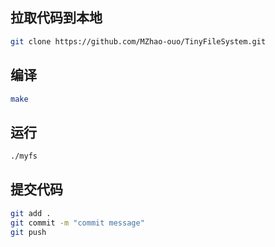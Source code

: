 ## 拉取代码到本地
```sh
git clone https://github.com/MZhao-ouo/TinyFileSystem.git
```
## 编译
```sh
make
```
## 运行
```sh
./myfs
```
## 提交代码
```sh
git add .
git commit -m "commit message"
git push
```
